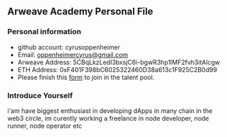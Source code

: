 ## Arweave Academy Personal File

### Personal information

- github account: cyrusoppenheimer
- Email: oppenheimercyrus@gmail.com
- Arweave Address: 5CBqLkzLedI3bxsjC6i-bgwR3hp1lMF2fvh3itAlcgw
- ETH Address: 0xF401F398bC6025322460D38a613c1F925C2B0d99
- Please finish this [form](https://docs.google.com/forms/d/e/1FAIpQLSfWA5fIIcBgmRppm3jNz5vmf9Mai_QMVil-2pO4r7YKn_Zhtw/viewform?usp=sf_link) to join in the talent pool.

### Introduce Yourself
 i'am have biggest enthusiast in developing dApps in many chain in the web3 circle, im curently working a freelance in node developer, node runner, node operator etc